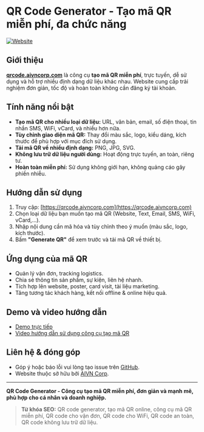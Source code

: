 # QR Code Generator - Tạo mã QR miễn phí, đa chức năng

[![Website](https://img.shields.io/website?url=https%3A%2F%2Fqrcode.aivncorp.com)](https://qrcode.aivncorp.com)

## Giới thiệu

[**qrcode.aivncorp.com**](https://qrcode.aivncorp.com) là công cụ **tạo mã QR miễn phí**, trực tuyến, dễ sử dụng và hỗ trợ nhiều định dạng dữ liệu khác nhau. Website cung cấp trải nghiệm đơn giản, tốc độ và hoàn toàn không cần đăng ký tài khoản.

## Tính năng nổi bật

- **Tạo mã QR cho nhiều loại dữ liệu:** URL, văn bản, email, số điện thoại, tin nhắn SMS, WiFi, vCard, và nhiều hơn nữa.
- **Tùy chỉnh giao diện mã QR:** Thay đổi màu sắc, logo, kiểu dáng, kích thước để phù hợp với mục đích sử dụng.
- **Tải mã QR về nhiều định dạng:** PNG, JPG, SVG.
- **Không lưu trữ dữ liệu người dùng:** Hoạt động trực tuyến, an toàn, riêng tư.
- **Hoàn toàn miễn phí:** Sử dụng không giới hạn, không quảng cáo gây phiền nhiễu.

## Hướng dẫn sử dụng

1. Truy cập: [https://qrcode.aivncorp.com](https://qrcode.aivncorp.com)
2. Chọn loại dữ liệu bạn muốn tạo mã QR (Website, Text, Email, SMS, WiFi, vCard,...).
3. Nhập nội dung cần mã hóa và tùy chỉnh theo ý muốn (màu sắc, logo, kích thước).
4. Bấm **"Generate QR"** để xem trước và tải mã QR về thiết bị.

## Ứng dụng của mã QR

- Quản lý vận đơn, tracking logistics.
- Chia sẻ thông tin sản phẩm, sự kiện, liên hệ nhanh.
- Tích hợp lên website, poster, card visit, tài liệu marketing.
- Tăng tương tác khách hàng, kết nối offline & online hiệu quả.

## Demo và video hướng dẫn

- [Demo trực tiếp](https://qrcode.aivncorp.com)
- [Video hướng dẫn sử dụng công cụ tạo mã QR](https://www.youtube.com/embed/QNwBPAG74K4)

## Liên hệ & đóng góp

- Góp ý hoặc báo lỗi vui lòng tạo issue trên [GitHub](#).
- Website thuộc sở hữu bởi [AIVN Corp](https://aivncorp.com).

---

**QR Code Generator - Công cụ tạo mã QR miễn phí, đơn giản và mạnh mẽ, phù hợp cho cá nhân và doanh nghiệp.**

> **Từ khóa SEO:** QR code generator, tạo mã QR online, công cụ mã QR miễn phí, QR code cho vận đơn, QR code cho WiFi, QR code an toàn, QR code không lưu trữ dữ liệu.
